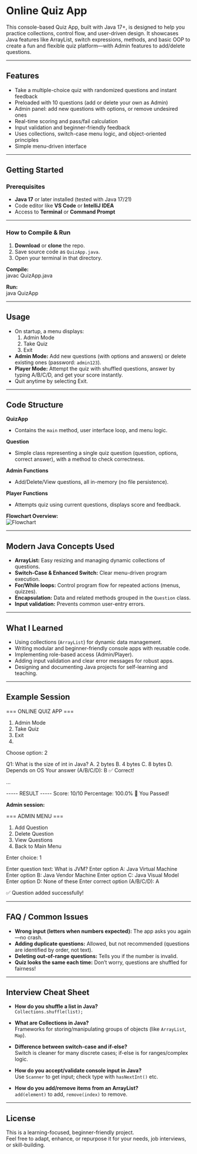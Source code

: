 # Online Quiz App

This console-based Quiz App, built with Java 17+, is designed to help you practice collections, control flow, and user-driven design. It showcases Java features like ArrayList, switch expressions, methods, and basic OOP to create a fun and flexible quiz platform—with Admin features to add/delete questions.

---

## Features

- Take a multiple-choice quiz with randomized questions and instant feedback
- Preloaded with 10 questions (add or delete your own as Admin)
- Admin panel: add new questions with options, or remove undesired ones
- Real-time scoring and pass/fail calculation
- Input validation and beginner-friendly feedback
- Uses collections, switch-case menu logic, and object-oriented principles
- Simple menu-driven interface

---

## Getting Started

### Prerequisites

- **Java 17** or later installed (tested with Java 17/21)
- Code editor like **VS Code** or **IntelliJ IDEA**
- Access to **Terminal** or **Command Prompt**

---

### How to Compile & Run

1. **Download** or **clone** the repo.  
2. Save source code as `QuizApp.java`.  
3. Open your terminal in that directory.

**Compile:**  
javac QuizApp.java


**Run:**  
java QuizApp


---

## Usage

- On startup, a menu displays:  
  1. Admin Mode  
  2. Take Quiz  
  3. Exit  
- **Admin Mode:** Add new questions (with options and answers) or delete existing ones (password: `admin123`).  
- **Player Mode:** Attempt the quiz with shuffled questions, answer by typing A/B/C/D, and get your score instantly.  
- Quit anytime by selecting Exit.

---

## Code Structure

**QuizApp**  
- Contains the `main` method, user interface loop, and menu logic.

**Question**  
- Simple class representing a single quiz question (question, options, correct answer), with a method to check correctness.

**Admin Functions**  
- Add/Delete/View questions, all in-memory (no file persistence).

**Player Functions**  
- Attempts quiz using current questions, displays score and feedback.

**Flowchart Overview:**  
![Flowchart]([images/myphoto.jpg](https://github.com/Burhan-21/Quiz-App/blob/main/QuizApp/Flow%20chart%20Of%20Quiz%20App.png))


---

## Modern Java Concepts Used

- **ArrayList:** Easy resizing and managing dynamic collections of questions.  
- **Switch-Case & Enhanced Switch:** Clear menu-driven program execution.  
- **For/While loops:** Control program flow for repeated actions (menus, quizzes).  
- **Encapsulation:** Data and related methods grouped in the `Question` class.  
- **Input validation:** Prevents common user-entry errors.

---

## What I Learned

- Using collections (`ArrayList`) for dynamic data management.  
- Writing modular and beginner-friendly console apps with reusable code.  
- Implementing role-based access (Admin/Player).  
- Adding input validation and clear error messages for robust apps.  
- Designing and documenting Java projects for self-learning and teaching.

---

## Example Session

=== ONLINE QUIZ APP ===

1. Admin Mode
2. Take Quiz
3. Exit
4. 
Choose option: 2

Q1: What is the size of int in Java?
A. 2 bytes
B. 4 bytes
C. 8 bytes
D. Depends on OS
Your answer (A/B/C/D): B
✅ Correct!

...

----- RESULT -----
Score: 10/10
Percentage: 100.0%
🎉 You Passed!


**Admin session:**  

=== ADMIN MENU ===

1. Add Question
2. Delete Question
3. View Questions
4. Back to Main Menu
   
Enter choice: 1

Enter question text: What is JVM?
Enter option A: Java Virtual Machine
Enter option B: Java Vendor Machine
Enter option C: Java Visual Model
Enter option D: None of these
Enter correct option (A/B/C/D): A

✅ Question added successfully!


---

## FAQ / Common Issues

- **Wrong input (letters when numbers expected):** The app asks you again—no crash.  
- **Adding duplicate questions:** Allowed, but not recommended (questions are identified by order, not text).  
- **Deleting out-of-range questions:** Tells you if the number is invalid.  
- **Quiz looks the same each time:** Don’t worry, questions are shuffled for fairness!

---

## Interview Cheat Sheet

- **How do you shuffle a list in Java?**  
  `Collections.shuffle(list);`

- **What are Collections in Java?**  
  Frameworks for storing/manipulating groups of objects (like `ArrayList`, `Map`).

- **Difference between switch-case and if-else?**  
  Switch is cleaner for many discrete cases; if-else is for ranges/complex logic.

- **How do you accept/validate console input in Java?**  
  Use `Scanner` to get input; check type with `hasNextInt()` etc.

- **How do you add/remove items from an ArrayList?**  
  `add(element)` to add, `remove(index)` to remove.

---

## License

This is a learning-focused, beginner-friendly project.  
Feel free to adapt, enhance, or repurpose it for your needs, job interviews, or skill-building.
